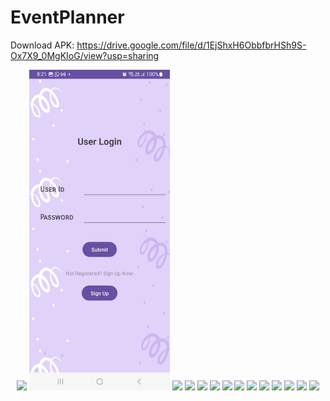 # EventPlanner

Download APK:
https://drive.google.com/file/d/1EjShxH6ObbfbrHSh9S-Ox7X9_0MgKIoG/view?usp=sharing

<p align = "center">
  <img src = "1.png">
  <img src = "2.jpeg" height = "513" width = "225">
  <img src = "3.png">
  <img src = "3(2).png">
  <img src = "4.png">
  <img src = "5.png">
  <img src = "6.png">
  <img src = "7.png">
  <img src = "8.png">
  <img src = "10.png">
  <img src = "12.png">
  <img src = "13.png">
  <img src = "14.png">
  <img src = "15.png">
</p>
